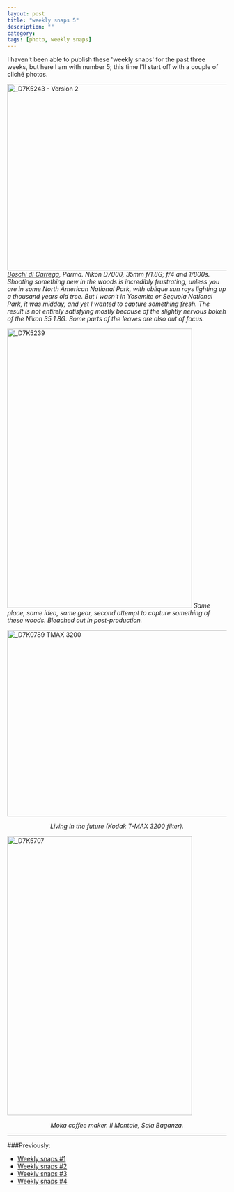 ```yaml
---
layout: post
title: "weekly snaps 5"
description: ""
category: 
tags: [photo, weekly snaps]
---
```



I haven't been able to publish these 'weekly snaps' for the past three weeks, but here I am with number 5; this time I'll start off with a couple of cliché photos.

<a href="http://www.flickr.com/photos/aadm/7847529376/" title="_D7K5243 - Version 2 by aadm, on Flickr"><img src="http://farm9.staticflickr.com/8422/7847529376_ef76fd169c_z.jpg" width="640" height="427" alt="_D7K5243 - Version 2"></a>
_[Boschi di Carrega](http://parchi.parma.it/page.asp?IDCategoria=272), Parma. Nikon D7000, 35mm f/1.8G; f/4 and 1/800s. Shooting something new in the woods is incredibly frustrating, unless you are in some North American National Park, with oblique sun rays lighting up a thousand years old tree. But I wasn't in Yosemite or Sequoia National Park, it was midday, and yet I wanted to capture something fresh. The result is not entirely satisfying mostly because of the slightly nervous bokeh of the Nikon 35 1.8G. Some parts of the leaves are also out of focus._

<a href="http://www.flickr.com/photos/aadm/7847533978/" title="_D7K5239 by aadm, on Flickr"><img src="http://farm9.staticflickr.com/8287/7847533978_458ebca623_z.jpg" width="424" height="640" alt="_D7K5239"></a>
_Same place, same idea, same gear, second attempt to capture something of these woods. Bleached out in post-production._

<a href="http://www.flickr.com/photos/aadm/7847543196/" title="_D7K0789 TMAX 3200 by aadm, on Flickr"><img src="http://farm8.staticflickr.com/7261/7847543196_ce887354ef_z.jpg" width="640" height="427" alt="_D7K0789 TMAX 3200"></a>
<center><i>Living in the future (Kodak T-MAX 3200 filter).</i></center>

<a href="http://www.flickr.com/photos/aadm/7847522064/" title="_D7K5707 by aadm, on Flickr"><img src="http://farm9.staticflickr.com/8424/7847522064_06c0304d30_z.jpg" width="424" height="640" alt="_D7K5707"></a>
<center><i>Moka coffee maker. Il Montale, Sala Baganza.</i></center>

***

###Previously:

* [Weekly snaps #1](./2012-07-10-weekly-snaps-1.html)
* [Weekly snaps #2](./2012-07-19-weekly-snaps-2.html)
* [Weekly snaps #3](./2012-07-27-weekly-snaps-3.html)
* [Weekly snaps #4](./2012-08-08-weekly-snaps-4.html)
